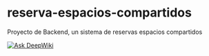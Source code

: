 # reserva-espacios-compartidos
Proyecto de Backend, un sistema de reservas espacios compartidos

<a href="https://deepwiki.com/MikaelaCordova/prueba2"><img src="https://deepwiki.com/badge.svg" alt="Ask DeepWiki"></a>


